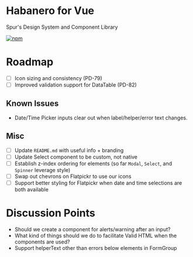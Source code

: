 # Habanero for Vue

Spur's Design System and Component Library

[![npm](https://img.shields.io/npm/v/habanero-vue.svg?style=flat-square)](https://www.npmjs.com/package/habanero-vue)

# Roadmap

- [ ] Icon sizing and consistency (PD-79)
- [ ] Improved validation support for DataTable (PD-82)

## Known Issues

- Date/Time Picker inputs clear out when label/helper/error text changes.

## Misc

- [ ] Update `README.md` with useful info + branding
- [ ] Update Select component to be custom, not native
- [ ] Establish z-index ordering for elements (so far `Modal`, `Select`, and `Spinner` leverage style)
- [ ] Swap out chevrons on Flatpickr to use our icons
- [ ] Support better styling for Flatpickr when date and time selections are both available

# Discussion Points

- Should we create a component for alerts/warning after an input?
- What kind of things should we do to facilitate Valid HTML when the components are used?
- Support helperText other than errors below elements in FormGroup
